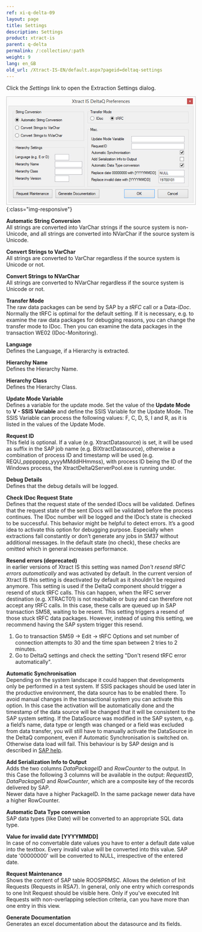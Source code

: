 ```yaml
---
ref: xi-q-delta-09
layout: page
title: Settings
description: Settings
product: xtract-is
parent: q-delta
permalink: /:collection/:path
weight: 9
lang: en_GB
old_url: /Xtract-IS-EN/default.aspx?pageid=deltaq-settings
---
```


Click the *Settings* link to open the Extraction Settings dialog.


![XIS_DeltaQ_Settings](/img/content/XIS_DeltaQ_Settings.jpg){:class="img-responsive"}


**Automatic String Conversion**<br>
All strings are converted into VarChar strings if the source system is non-Unicode, and all strings are converted into NVarChar if the source system is Unicode.

**Convert Strings to VarChar**<br>
All strings are converted to VarChar regardless if the source system is Unicode or not.

**Convert Strings to NVarChar**<br>
All strings are converted to NVarChar regardless if the source system is Unicode or not.

**Transfer Mode**<br>
The raw data packages can be send by SAP by a *tRFC* call or a Data-*IDoc*. Normally the tRFC is optimal for the default setting. If it is necessary, e.g. to examine the raw data packages for debugging reasons, you can change the transfer mode to IDoc. Then you can examine the data packages in the transaction WE02 (IDoc-Monitoring).

**Language**<br>
Defines the Language, if a Hierarchy is extracted.

**Hierarchy Name**<br>
Defines the Hierarchy Name.

**Hierarchy Class**<br>
Defines the Hierarchy Class.

**Update Mode Variable**<br>
Defines a variable for the update mode.
Set the value of the **Update Mode** to **V - SSIS Variable** and define the SSIS Variable for the Update Mode. The SSIS Variable can process the following values: F, C, D, S, I and R, as it is listed in the values of the Update Mode.

**Request ID**<br>
This field is optional. 
If a value (e.g. XtractDatasource) is set, it will be used as suffix in the SAP job name (e.g. BIXtractDatasource), otherwise a combination of process ID and timestamp will be used (e.g. REQU_pppppppp_yyyyMMddHHmmss), with process ID being the ID of the Windows process, the XtractDeltaQServerPool.exe is running under.

**Debug Details**<br>
Defines that the debug details will be logged.

**Check IDoc Request State**<br>
Defines that the request state of the sended IDocs will be validated.
Defines that the request state of the sent IDocs will be validated before the process continues. The IDoc number will be logged and the IDoc’s state is checked to be successful. 
This behavior might be helpful to detect errors. It’s a good idea to activate this option for debugging purpose. Especially when extractions fail constantly or don’t generate any jobs in SM37 without additional messages.
In the default state (no check), these checks are omitted which in general increases performance.

**Resend errors (deprecated)**<br>
in earlier versions of Xtract IS this setting was named *Don't resend tRFC errors automatically* and was activated by default. In the current version of Xtract IS this setting is deactivated by default as it shouldn't be required anymore.
This setting is used if the DeltaQ component should trigger a resend of stuck tRFC calls. This can happen, when the RFC server destination (e.g. XTRACT01) is not reachable or busy and can therefore not accept any tRFC calls. In this case, these calls are queued up in SAP transaction SM58, waiting to be resent.
This setting triggers a resend of those stuck tRFC data packages. 
However, instead of using this setting, we recommend having the SAP system trigger this resend. 

1. Go to transaction SM59 -> Edit -> tRFC Options and set number of connection attempts to 30 and the time span between 2 tries to 2 minutes. 
2. Go to DeltaQ settings and check the setting "Don't resend tRFC error automatically".

**Automatic Synchronisation**<br>
Depending on the system landscape it could happen that developments only be performed in a test system. If SSIS packages should be used later in the productive environment, the data source has to be enabled there. To avoid manual changes in the transactional system you can activate this option. In this case the activation will be automatically done and the timestamp of the data source will be changed that it will be consistent to the SAP system setting. 
If the DataSource was modified in the SAP system, e.g. a field’s name, data type or length was changed or a field was excluded from data transfer, you will still have to manually activate the DataSource in the DeltaQ component, even if Automatic Synchronisation is switched on. Otherwise data load will fail. This behaviour is by SAP design and is described in [SAP help](https://help.sap.com/viewer/ccc9cdbdc6cd4eceaf1e5485b1bf8f4b/7.4.19/en-US/4a12eaff76df1b42e10000000a42189c.html).

**Add Serialization Info to Output**<br>
Adds the two columns *DataPackageID* and *RowCounter* to the output.
In this Case the following 3 columns will be available in the output:
*RequestID*, *DataPackageID* and *RowCounter*, which are a composite key of the records delivered by SAP.  
Newer data have a higher PackageID. In the same package newer data have a higher RowCounter. 

**Automatic Data Type conversion**<br>
SAP data types (like Date) will be converted to an appropriate SQL data type. 

**Value for invalid date [YYYYMMDD]**<br>
In case of no convertable date values you have to enter a default date value into the textbox. Every invalid value will be converted into this value. SAP date '00000000' will be converted to NULL, irrespective of the entered date.

**Request Maintenance**<br>
Shows the content of SAP table ROOSPRMSC.
Allows the deletion of Init Requests (Requests in RSA7).
In general, only one entry which corresponds to one Init Request should be visible here.
Only if you've executed Init Requests with non-overlapping selection criteria, can you have more than one entry in this view.

**Generate Documentation**<br>
Generates an excel documentation about the datasource and its fields.
